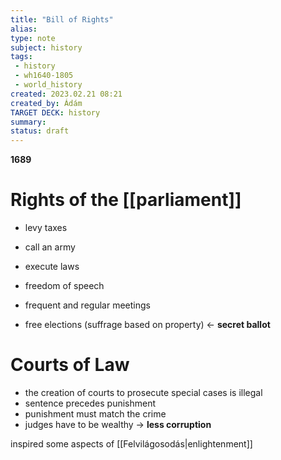 ```yaml
---
title: "Bill of Rights"
alias: 
type: note
subject: history
tags:
 - history
 - wh1640-1805
 - world_history
created: 2023.02.21 08:21
created_by: Ádám
TARGET DECK: history
summary: 
status: draft
---
```

**1689**

# Rights of the [[parliament]] 
- levy taxes
- call an army
- execute laws

- freedom of speech
- frequent and regular meetings
- free elections (suffrage based on property) ← **secret ballot**

# Courts of Law
- the creation of courts to prosecute special cases is illegal
- sentence precedes punishment
- punishment must match the crime
- judges have to be wealthy → **less corruption**

inspired some aspects of [[Felvilágosodás|enlightenment]] 